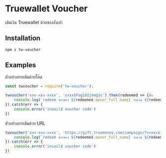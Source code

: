 # Truewallet Voucher
เติมเงิน Truewallet ด้วยซองอั่งเปา

## Installation
```sh
npm i tw-voucher
```

## Examples
ตัวอย่างการเติมด้วยโค๊ด
```js
const twvoucher = require('tw-voucher');

twvoucher('xxx-xxx-xxxx', 'xxxxhFog10Ijbmg1c').then(redeemed => {ล้ว
    console.log(`redeem ซองของ ${redeemed.owner_full_name} จำนวน ${redeemed.amount} บาทแล้ว`) 
}).catch(err => {
    console.error('invaild voucher code')
})
```
ตัวอย่างการเติมด้วย URL
```js
twvoucher('xxx-xxx-xxxx', 'https://gift.truemoney.com/campaign/?v=xxxxfhFog10Ijbmg1c').then(redeemed => {
    console.log(`redeem ซองของ ${redeemed.owner_full_name} จำนวน ${redeemed.amount} บาทแล้ว`) 
}).catch(err => {
    console.error('invaild voucher code')
})
```
